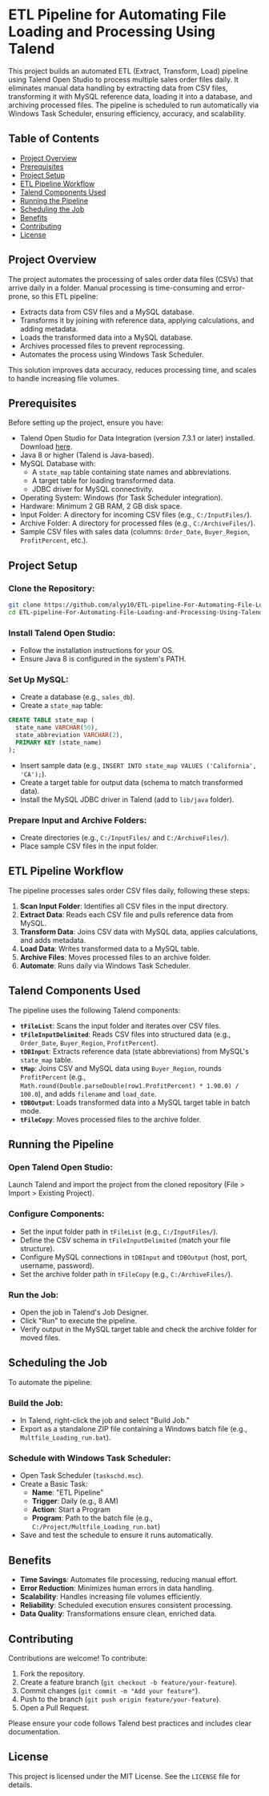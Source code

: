# ETL Pipeline for Automating File Loading and Processing Using Talend

This project builds an automated ETL (Extract, Transform, Load) pipeline using Talend Open Studio to process multiple sales order files daily. It eliminates manual data handling by extracting data from CSV files, transforming it with MySQL reference data, loading it into a database, and archiving processed files. The pipeline is scheduled to run automatically via Windows Task Scheduler, ensuring efficiency, accuracy, and scalability.

## Table of Contents

- [Project Overview](#project-overview)
- [Prerequisites](#prerequisites)
- [Project Setup](#project-setup)
- [ETL Pipeline Workflow](#etl-pipeline-workflow)
- [Talend Components Used](#talend-components-used)
- [Running the Pipeline](#running-the-pipeline)
- [Scheduling the Job](#scheduling-the-job)
- [Benefits](#benefits)
- [Contributing](#contributing)
- [License](#license)

## Project Overview

The project automates the processing of sales order data files (CSVs) that arrive daily in a folder. Manual processing is time-consuming and error-prone, so this ETL pipeline:

- Extracts data from CSV files and a MySQL database.
- Transforms it by joining with reference data, applying calculations, and adding metadata.
- Loads the transformed data into a MySQL database.
- Archives processed files to prevent reprocessing.
- Automates the process using Windows Task Scheduler.

This solution improves data accuracy, reduces processing time, and scales to handle increasing file volumes.

## Prerequisites

Before setting up the project, ensure you have:

- Talend Open Studio for Data Integration (version 7.3.1 or later) installed. Download [here](https://www.talend.com/products/talend-open-studio/).
- Java 8 or higher (Talend is Java-based).
- MySQL Database with:
  - A `state_map` table containing state names and abbreviations.
  - A target table for loading transformed data.
  - JDBC driver for MySQL connectivity.
- Operating System: Windows (for Task Scheduler integration).
- Hardware: Minimum 2 GB RAM, 2 GB disk space.
- Input Folder: A directory for incoming CSV files (e.g., `C:/InputFiles/`).
- Archive Folder: A directory for processed files (e.g., `C:/ArchiveFiles/`).
- Sample CSV files with sales data (columns: `Order_Date`, `Buyer_Region`, `ProfitPercent`, etc.).

## Project Setup

### Clone the Repository:

```bash
git clone https://github.com/alyy10/ETL-pipeline-For-Automating-File-Loading-and-Processing-Using-Talend.git
cd ETL-pipeline-For-Automating-File-Loading-and-Processing-Using-Talend
```

### Install Talend Open Studio:

- Follow the installation instructions for your OS.
- Ensure Java 8 is configured in the system's PATH.

### Set Up MySQL:

- Create a database (e.g., `sales_db`).
- Create a `state_map` table:

```sql
CREATE TABLE state_map (
  state_name VARCHAR(50),
  state_abbreviation VARCHAR(2),
  PRIMARY KEY (state_name)
);
```

- Insert sample data (e.g., `INSERT INTO state_map VALUES ('California', 'CA');`).
- Create a target table for output data (schema to match transformed data).
- Install the MySQL JDBC driver in Talend (add to `lib/java` folder).

### Prepare Input and Archive Folders:

- Create directories (e.g., `C:/InputFiles/` and `C:/ArchiveFiles/`).
- Place sample CSV files in the input folder.

## ETL Pipeline Workflow

The pipeline processes sales order CSV files daily, following these steps:

1. **Scan Input Folder**: Identifies all CSV files in the input directory.
2. **Extract Data**: Reads each CSV file and pulls reference data from MySQL.
3. **Transform Data**: Joins CSV data with MySQL data, applies calculations, and adds metadata.
4. **Load Data**: Writes transformed data to a MySQL table.
5. **Archive Files**: Moves processed files to an archive folder.
6. **Automate**: Runs daily via Windows Task Scheduler.

## Talend Components Used

The pipeline uses the following Talend components:

- **`tFileList`**: Scans the input folder and iterates over CSV files.
- **`tFileInputDelimited`**: Reads CSV files into structured data (e.g., `Order_Date`, `Buyer_Region`, `ProfitPercent`).
- **`tDBInput`**: Extracts reference data (state abbreviations) from MySQL's `state_map` table.
- **`tMap`**: Joins CSV and MySQL data using `Buyer_Region`, rounds `ProfitPercent` (e.g., `Math.round(Double.parseDouble(row1.ProfitPercent) * 1.90.0) / 100.0`), and adds `filename` and `load_date`.
- **`tDBOutput`**: Loads transformed data into a MySQL target table in batch mode.
- **`tFileCopy`**: Moves processed files to the archive folder.

## Running the Pipeline

### Open Talend Open Studio:

Launch Talend and import the project from the cloned repository (File > Import > Existing Project).

### Configure Components:

- Set the input folder path in `tFileList` (e.g., `C:/InputFiles/`).
- Define the CSV schema in `tFileInputDelimited` (match your file structure).
- Configure MySQL connections in `tDBInput` and `tDBOutput` (host, port, username, password).
- Set the archive folder path in `tFileCopy` (e.g., `C:/ArchiveFiles/`).

### Run the Job:

- Open the job in Talend's Job Designer.
- Click "Run" to execute the pipeline.
- Verify output in the MySQL target table and check the archive folder for moved files.

## Scheduling the Job

To automate the pipeline:

### Build the Job:

- In Talend, right-click the job and select "Build Job."
- Export as a standalone ZIP file containing a Windows batch file (e.g., `Multfile_Loading_run.bat`).

### Schedule with Windows Task Scheduler:

- Open Task Scheduler (`taskschd.msc`).
- Create a Basic Task:
  - **Name**: "ETL Pipeline"
  - **Trigger**: Daily (e.g., 8 AM)
  - **Action**: Start a Program
  - **Program**: Path to the batch file (e.g., `C:/Project/Multfile_Loading_run.bat`)
- Save and test the schedule to ensure it runs automatically.

## Benefits

- **Time Savings**: Automates file processing, reducing manual effort.
- **Error Reduction**: Minimizes human errors in data handling.
- **Scalability**: Handles increasing file volumes efficiently.
- **Reliability**: Scheduled execution ensures consistent processing.
- **Data Quality**: Transformations ensure clean, enriched data.

## Contributing

Contributions are welcome! To contribute:

1. Fork the repository.
2. Create a feature branch (`git checkout -b feature/your-feature`).
3. Commit changes (`git commit -m "Add your feature"`).
4. Push to the branch (`git push origin feature/your-feature`).
5. Open a Pull Request.

Please ensure your code follows Talend best practices and includes clear documentation.

## License

This project is licensed under the MIT License. See the `LICENSE` file for details.
